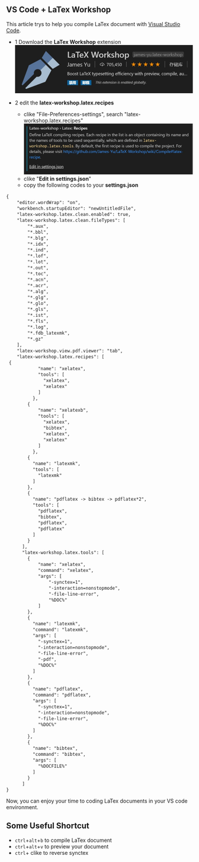 ## VS Code + LaTex Workshop

This article trys to help you compile LaTex document with [Visual Studio Code](https://code.visualstudio.com/).

* 1 Download the **LaTex Workshop** extension 
![image of LaTex Workshop](https://github.com/fyulingi/fyulingi.github.io/blob/master/1.jpg)

* 2 edit the **latex-workshop.latex.recipes**
  * clike "File-Preferences-settings", search "latex-workshop.latex.recipes" 
  ![image of recipes](https://github.com/fyulingi/fyulingi.github.io/blob/master/2.jpg)
  * clike "**Edit in settings.json**"
  * copy the following codes to your **settings.json**
  
```
{
    "editor.wordWrap": "on",
    "workbench.startupEditor": "newUntitledFile",
    "latex-workshop.latex.clean.enabled": true,
    "latex-workshop.latex.clean.fileTypes": [
        "*.aux",
        "*.bbl",
        "*.blg",
        "*.idx",
        "*.ind",
        "*.lof",
        "*.lot",
        "*.out",
        "*.toc",
        "*.acn",
        "*.acr",
        "*.alg",
        "*.glg",
        "*.glo",
        "*.gls",
        "*.ist",
        "*.fls",
        "*.log",
        "*.fdb_latexmk",
        "*.gz"
    ],
    "latex-workshop.view.pdf.viewer": "tab",
    "latex-workshop.latex.recipes": [
 {
            "name": "xelatex",
            "tools": [
              "xelatex",
              "xelatex"
            ]
          },
        {
            "name": "xelatexb",
            "tools": [
              "xelatex",
              "bibtex",
              "xelatex",
              "xelatex"
            ]
          },
        {
          "name": "latexmk",
          "tools": [
            "latexmk"
          ]
        },
        {
          "name": "pdflatex -> bibtex -> pdflatex*2",
          "tools": [
            "pdflatex",
            "bibtex",
            "pdflatex",
            "pdflatex"
          ]
        }
      ],
      "latex-workshop.latex.tools": [
        {
            "name": "xelatex",
            "command": "xelatex",
            "args": [
                "-synctex=1",
                "-interaction=nonstopmode",
                "-file-line-error",
                "%DOC%"
            ]
        },
        {
          "name": "latexmk",
          "command": "latexmk",
          "args": [
            "-synctex=1",
            "-interaction=nonstopmode",
            "-file-line-error",
            "-pdf",
            "%DOC%"
          ]
        },
        {
          "name": "pdflatex",
          "command": "pdflatex",
          "args": [
            "-synctex=1",
            "-interaction=nonstopmode",
            "-file-line-error",
            "%DOC%"
          ]
        },
        {
          "name": "bibtex",
          "command": "bibtex",
          "args": [
            "%DOCFILE%"
          ]
        }
      ]
}
```

Now, you can enjoy your time to coding LaTex documents in your VS code environment.

## Some Useful Shortcut

* `ctrl`+`alt`+`b` to compile LaTex document
* `ctrl`+`alt`+`v` to preview your document
* `ctrl`+ clike to reverse synctex
